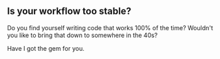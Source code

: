## Is your workflow **too** stable?

Do you find yourself writing code that works 100% of the time? Wouldn't you like to bring that down to somewhere in the 40s?

Have I got the gem for you.
